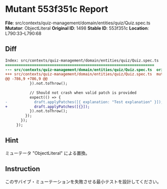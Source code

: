 # Mutant 553f351c Report

**File**: src/contexts/quiz-management/domain/entities/quiz/Quiz.spec.ts
**Mutator**: ObjectLiteral
**Original ID**: 1498
**Stable ID**: 553f351c
**Location**: L790:33–L790:68

## Diff

```diff
Index: src/contexts/quiz-management/domain/entities/quiz/Quiz.spec.ts
===================================================================
--- src/contexts/quiz-management/domain/entities/quiz/Quiz.spec.ts	original
+++ src/contexts/quiz-management/domain/entities/quiz/Quiz.spec.ts	mutated #1498
@@ -786,9 +786,9 @@
           }).not.toThrow();
 
           // Should not crash when valid patch is provided
           expect(() => {
-            draft.applyPatches([{ explanation: "Test explanation" }]);
+            draft.applyPatches([{}]);
           }).not.toThrow();
         });
       });
     });
```

## Hint

ミューテータ "ObjectLiteral" による置換。

## Instruction

このサバイブ・ミューテーションを失敗させる最小テストを設計してください。
